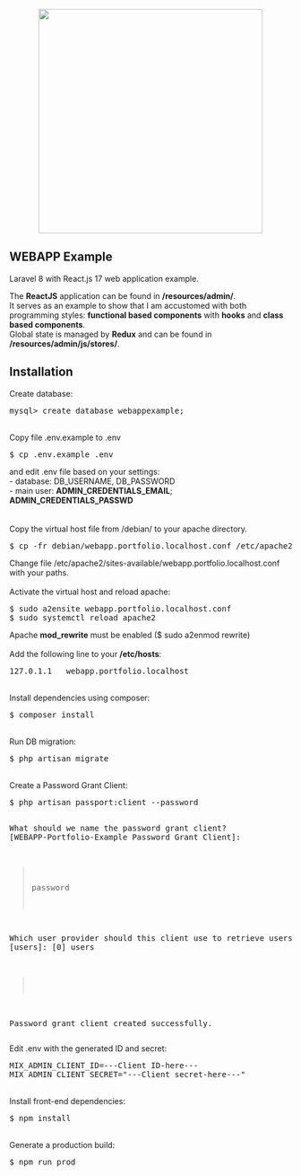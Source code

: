<p align="center">
    <a href="https://boemia.artizanatweb.ro" target="_blank">
        <img src="https://artizanatweb.ro/assets/svgs/webapp-logo.svg" width="400">
    </a>
</p>

## WEBAPP Example
<p>
    Laravel 8 with React.js 17 web application example.
</p>
<p>
    The <b>ReactJS</b> application can be found in <b>/resources/admin/</b>.<br />
    It serves as an example to show that I am accustomed with both programming styles: <b>functional based components</b> with <b>hooks</b> and <b>class based components</b>.<br />
    Global state is managed by <b>Redux</b> and can be found in <b>/resources/admin/js/stores/</b>.
</p>

## Installation

Create database:
<pre>
mysql> create database webappexample;
</pre>
<br />
Copy file .env.example to .env
<pre>
$ cp .env.example .env
</pre>
and edit .env file based on your settings: <br />
- database: DB_USERNAME, DB_PASSWORD <br />
- main user: <b>ADMIN_CREDENTIALS_EMAIL</b>; <b>ADMIN_CREDENTIALS_PASSWD</b> <br />
<br />
<br />
Copy the virtual host file from /debian/ to your apache directory.
<pre>
$ cp -fr debian/webapp.portfolio.localhost.conf /etc/apache2/sites-available/
</pre>
Change file /etc/apache2/sites-available/webapp.portfolio.localhost.conf with your paths.<br />
<br />
Activate the virtual host and reload apache:
<pre>
$ sudo a2ensite webapp.portfolio.localhost.conf
$ sudo systemctl reload apache2
</pre> 
Apache <b>mod_rewrite</b> must be enabled ($ sudo a2enmod rewrite)
<br />
<br />
Add the following line to your <b>/etc/hosts</b>:
<pre>
127.0.1.1	webapp.portfolio.localhost
</pre>
<br />
Install dependencies using composer:
<pre>
$ composer install
</pre>
<br />
Run DB migration:
<pre>
$ php artisan migrate
</pre>
<br />
Create a Password Grant Client:
<pre>
$ php artisan passport:client --password

 What should we name the password grant client? [WEBAPP-Portfolio-Example Password Grant Client]:
 > password

 Which user provider should this client use to retrieve users? [users]:
  [0] users
 > 

Password grant client created successfully.
</pre>
Edit .env with the generated ID and secret:
<pre>
MIX_ADMIN_CLIENT_ID=---Client ID-here---
MIX_ADMIN_CLIENT_SECRET="---Client secret-here---"
</pre>
<br />
Install front-end dependencies:
<pre>
$ npm install
</pre>
<br />
Generate a production build:
<pre>
$ npm run prod
</pre>
